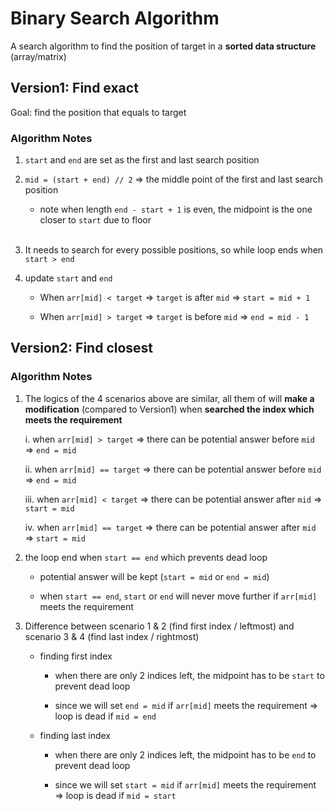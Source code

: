 # Binary Search Algorithm

A search algorithm to find the position of target in a **sorted data structure** (array/matrix)

## Version1: Find exact

Goal: find the position that equals to target

### Algorithm Notes

1. `start` and `end` are set as the first and last search position

2. `mid = (start + end) // 2` $\Rightarrow$ the middle point of the first and last search position

    * note when length `end - start + 1` is even, the midpoint is the one closer to `start` due to floor<br><br>

3. It needs to search for every possible positions, so while loop ends when `start > end`

4. update `start` and `end`

    - When `arr[mid] < target` $\Rightarrow$ `target` is after `mid` $\Rightarrow$ `start = mid + 1`

    - When `arr[mid] > target` $\Rightarrow$ `target` is before `mid` $\Rightarrow$ `end = mid - 1`

## Version2: Find closest

### Algorithm Notes

1. The logics of the 4 scenarios above are similar, all them of will **make a modification** (compared to Version1) when **searched the index which meets the requirement**

    i. when `arr[mid] > target` $\Rightarrow$ there can be potential answer before `mid` $\Rightarrow$ `end = mid`

    ii. when `arr[mid] == target` $\Rightarrow$ there can be potential answer before `mid` $\Rightarrow$ `end = mid`

    iii. when `arr[mid] < target` $\Rightarrow$ there can be potential answer after `mid` $\Rightarrow$ `start = mid`

    iv. when `arr[mid] == target` $\Rightarrow$ there can be potential answer after `mid` $\Rightarrow$ `start = mid`

2. the loop end when `start == end` which prevents dead loop

    - potential answer will be kept (`start = mid` or `end = mid`)
    
    - when `start == end`, `start` or `end` will never move further if `arr[mid]` meets the requirement

3. Difference between scenario 1 & 2 (find first index / leftmost) and scenario 3 & 4 (find last index / rightmost)

    - finding first index

        - when there are only 2 indices left, the midpoint has to be `start` to prevent dead loop

        - since we will set `end = mid` if `arr[mid]` meets the requirement $\Rightarrow$ loop is dead if `mid = end`

    - finding last index

        - when there are only 2 indices left, the midpoint has to be `end` to prevent dead loop

        - since we will set `start = mid` if `arr[mid]` meets the requirement $\Rightarrow$ loop is dead if `mid = start`